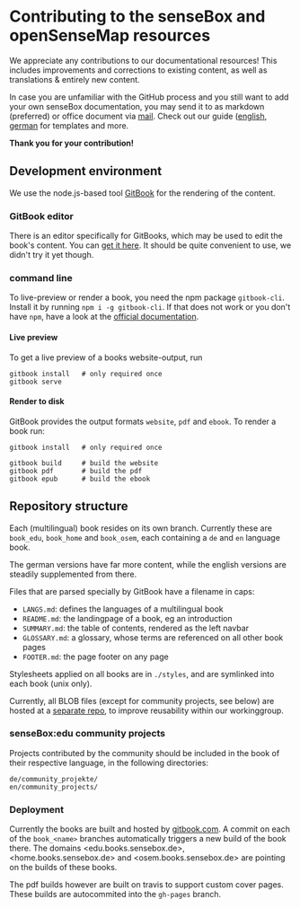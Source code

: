 # Contributing to the senseBox and openSenseMap resources

We appreciate any contributions to our documentational resources!
This includes improvements and corrections to existing content, as well as translations & entirely new content.

In case you are unfamiliar with the GitHub process and you still want to add your own senseBox documentation, you may send it to as markdown (preferred) or office document via [mail](mailto:support@sensebox.de). Check out our guide ([english](https://github.com/sensebox/books/blob/book_edu/en/contributing.md), [german](https://github.com/sensebox/books/blob/book_edu/de/eigene_projekte.md) for templates and more.

**Thank you for your contribution!**

## Development environment
We use the node.js-based tool [GitBook](https://github.com/GitbookIO/gitbook) for the rendering of the content.

### GitBook editor
There is an editor specifically for GitBooks, which may be used to edit the book's content.
You can [get it here](https://www.gitbook.com/editor).
It should be quite convenient to use, we didn't try it yet though.

### command line
To live-preview or render a book, you need the npm package `gitbook-cli`.
Install it by running `npm i -g gitbook-cli`. If that does not work or you don't have `npm`, have a look at the [official documentation](https://github.com/GitbookIO/gitbook/blob/master/docs/setup.md).

#### Live preview
To get a live preview of a books website-output, run
```
gitbook install   # only required once
gitbook serve
```

#### Render to disk
GitBook provides the output formats `website`, `pdf` and `ebook`.
To render a book run:
```
gitbook install   # only required once

gitbook build     # build the website
gitbook pdf       # build the pdf
gitbook epub      # build the ebook
```

## Repository structure

Each (multilingual) book resides on its own branch.
Currently these are `book_edu`, `book_home` and `book_osem`, each containing a `de` and `en` language book.

The german versions have far more content, while the english versions are steadily supplemented from there.

Files that are parsed specially by GitBook have a filename in caps:

- `LANGS.md`:  defines the languages of a multilingual book
- `README.md`: the landingpage of a book, eg an introduction
- `SUMMARY.md`: the table of contents, rendered as the left navbar
- `GLOSSARY.md`: a glossary, whose terms are referenced on all other book pages
- `FOOTER.md`: the page footer on any page

Stylesheets applied on all books are in `./styles`, and are symlinked into each book (unix only).

Currently, all BLOB files (except for community projects, see below) are hosted at a [separate repo](https://github.com/sensebox/resources), to improve reusability within our workinggroup.

### senseBox:edu community projects
Projects contributed by the community should be included in the book of their respective language, in the following directories:
```
de/community_projekte/
en/community_projects/
```

### Deployment
Currently the books are built and hosted by [gitbook.com](https://gitbook.com/@sensebox).
A commit on each of the `book_<name>` branches automatically triggers a new build of the book there.
The domains <edu.books.sensebox.de>, <home.books.sensebox.de> and <osem.books.sensebox.de> are pointing on the builds of these books.

The pdf builds however are built on travis to support custom cover pages. These builds are autocommited into the `gh-pages` branch.

